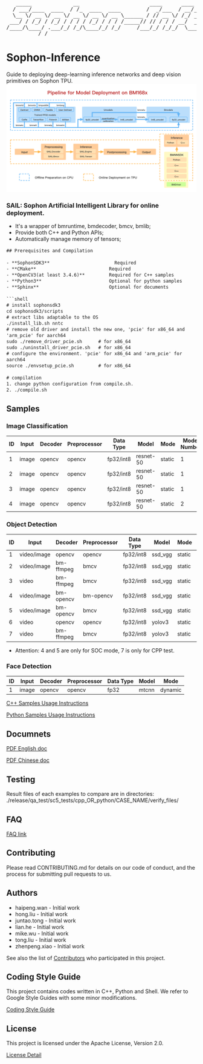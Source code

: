 <pre>
   _____             __                      ____      ____
  / ___/____  ____  / /_  ____  ____        /  _/___  / __/__  ________  ____  ________
  \__ \/ __ \/ __ \/ __ \/ __ \/ __ \______ / // __ \/ /_/ _ \/ ___/ _ \/ __ \/ ___/ _ \
 ___/ / /_/ / /_/ / / / / /_/ / / / /_____// // / / / __/  __/ /  /  __/ / / / /__/  __/
/____/\____/ .___/_/ /_/\____/_/ /_/     /___/_/ /_/_/  \___/_/   \___/_/ /_/\___/\___/
          /_/
</pre>

# Sophon-Inference

Guide to deploying deep-learning inference networks and deep vision primitives on Sophon TPU.
![image](docs/images/sophon_inference.png)

### SAIL: Sophon Artificial Intelligent Library for online deployment.
* It's a wrapper of bmruntime, bmdecoder, bmcv, bmlib;
* Provide both C++ and Python APIs;
* Automatically manage memory of tensors;

```
## Prerequisites and Compilation

- **SophonSDK3**                        Required
- **CMake**                           Required
- **OpenCV3(at least 3.4.6)**         Required for C++ samples
- **Python3**                         Optional for python samples
- **Sphinx**                          Optional for documents

```shell
# install sophonsdk3
cd sophonsdk3/scripts
# extract libs adaptable to the OS
./install_lib.sh nntc
# remove old driver and install the new one, 'pcie' for x86_64 and 'arm_pcie' for aarch64
sudo ./remove_driver_pcie.sh      # for x86_64
sudo ./uninstall_driver_pcie.sh   # for x86_64
# configure the environment. 'pcie' for x86_64 and 'arm_pcie' for aarch64
source ./envsetup_pcie.sh         # for x86_64

# compilation
1. change python configuration from compile.sh.
2. ./compile.sh

```

## Samples

### Image Classification

ID|Input|Decoder|Preprocessor|Data Type|Model|Mode|Model Number|TPU Number|Multi-Thread
-|-|-|-|-|-|-|-|-|-
1|image|opencv|opencv|fp32/int8|resnet-50|static|1|1|N
2|image|opencv|opencv|fp32/int8|resnet-50|static|1|1|Y
3|image|opencv|opencv|fp32/int8|resnet-50|static|1|2|Y
4|image|opencv|opencv|fp32/int8|resnet-50|static|2|1|Y

### Object Detection

ID|Input|Decoder|Preprocessor|Data Type|Model|Mode|Batch Size|Multi-Thread
-|-|-|-|-|-|-|-|-
1|video/image|opencv|opencv|fp32/int8|ssd_vgg|static|1|N
2|video/image|bm-ffmpeg|bmcv|fp32/int8|ssd_vgg|static|1|N
3|video|bm-ffmpeg|bmcv|fp32/int8|ssd_vgg|static|4|N
4|video/image|bm-opencv|bm-opencv|fp32/int8|ssd_vgg|static|1|N
5|video/image|bm-opencv|bmcv|fp32/int8|ssd_vgg|static|1|N
6|video|opencv|opencv|fp32/int8|yolov3|static|1|Y
7|video|bm-ffmpeg|bmcv|fp32/int8|yolov3|static|1|Y

* Attention: 4 and 5 are only for SOC mode, 7 is only for CPP test.

### Face Detection

ID|Input|Decoder|Preprocessor|Data Type|Model|Mode
-|-|-|-|-|-|-
1|image|opencv|opencv|fp32|mtcnn|dynamic

[C++ Samples Usage Instructions](samples/cpp/README.md)

[Python Samples Usage Instructions](samples/python/README.md)

## Documnets

[PDF English doc](docs/Sophon_Inference_en.pdf)

[PDF Chinese doc](docs/Sophon_Inference_zh.pdf)

## Testing

Result files of each examples to compare are in directories: ./release/qa_test/sc5_tests/cpp_OR_python/CASE_NAME/verify_files/

## FAQ
[FAQ link](docs/FAQ.md)

## Contributing

Please read CONTRIBUTING.md for details on our code of conduct, and the process for submitting pull requests to us.

## Authors

* haipeng.wan   - Initial work
* hong.liu      - Initial work
* juntao.tong   - Initial work
* lian.he       - Initial work
* mike.wu       - Initial work
* tong.liu      - Initial work
* zhenpeng.xiao - Initial work

See also the list of [Contributors](CODEOWNERS) who participated in this project.

## Coding Style Guide

This project contains codes written in C++, Python and Shell. We refer to Google Style Guides with some minor modifications.

[Coding Style Guide](docs/CODING_STYLE_GUIDE.md)

## License

This project is licensed under the Apache License, Version 2.0.

[License Detail](LICENSE)
